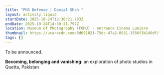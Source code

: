 ```yaml
---
title: "PhD Defense | Danial Shah "
layout: activity.liquid
startDate: 2025-10-24T12:30:21.783Z
endDate: 2025-10-24T14:30:21.797Z
location: Museum of Photography (FOMU) - entrance Cinema Lumière
thumbnail: https://ucarecdn.com/8d691021-75dc-47a2-8831-1556f3b140df/
tags: []
---
```

T﻿o be announced.

**Becoming, belonging and vanishing**: an exploration of photo studios in Quetta, Pakistan